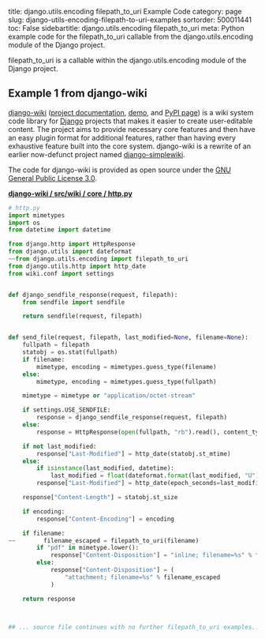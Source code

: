 title: django.utils.encoding filepath_to_uri Example Code
category: page
slug: django-utils-encoding-filepath-to-uri-examples
sortorder: 500011441
toc: False
sidebartitle: django.utils.encoding filepath_to_uri
meta: Python example code for the filepath_to_uri callable from the django.utils.encoding module of the Django project.


filepath_to_uri is a callable within the django.utils.encoding module of the Django project.


## Example 1 from django-wiki
[django-wiki](https://github.com/django-wiki/django-wiki)
([project documentation](https://django-wiki.readthedocs.io/en/master/),
[demo](https://demo.django-wiki.org/),
and [PyPI page](https://pypi.org/project/django-wiki/))
is a wiki system code library for [Django](/django.html)
projects that makes it easier to create user-editable content.
The project aims to provide necessary core features and then
have an easy plugin format for additional features, rather than
having every exhaustive feature built into the core system.
django-wiki is a rewrite of an earlier now-defunct project
named [django-simplewiki](https://code.google.com/p/django-simple-wiki/).

The code for django-wiki is provided as open source under the
[GNU General Public License 3.0](https://github.com/django-wiki/django-wiki/blob/master/COPYING).

[**django-wiki / src/wiki / core / http.py**](https://github.com/django-wiki/django-wiki/blob/master/src/wiki/core/http.py)

```python
# http.py
import mimetypes
import os
from datetime import datetime

from django.http import HttpResponse
from django.utils import dateformat
~~from django.utils.encoding import filepath_to_uri
from django.utils.http import http_date
from wiki.conf import settings


def django_sendfile_response(request, filepath):
    from sendfile import sendfile

    return sendfile(request, filepath)


def send_file(request, filepath, last_modified=None, filename=None):
    fullpath = filepath
    statobj = os.stat(fullpath)
    if filename:
        mimetype, encoding = mimetypes.guess_type(filename)
    else:
        mimetype, encoding = mimetypes.guess_type(fullpath)

    mimetype = mimetype or "application/octet-stream"

    if settings.USE_SENDFILE:
        response = django_sendfile_response(request, filepath)
    else:
        response = HttpResponse(open(fullpath, "rb").read(), content_type=mimetype)

    if not last_modified:
        response["Last-Modified"] = http_date(statobj.st_mtime)
    else:
        if isinstance(last_modified, datetime):
            last_modified = float(dateformat.format(last_modified, "U"))
        response["Last-Modified"] = http_date(epoch_seconds=last_modified)

    response["Content-Length"] = statobj.st_size

    if encoding:
        response["Content-Encoding"] = encoding

    if filename:
~~        filename_escaped = filepath_to_uri(filename)
        if "pdf" in mimetype.lower():
            response["Content-Disposition"] = "inline; filename=%s" % filename_escaped
        else:
            response["Content-Disposition"] = (
                "attachment; filename=%s" % filename_escaped
            )

    return response



## ... source file continues with no further filepath_to_uri examples...

```

